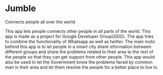 # Jumble
Connects people all over the world

This app lets people connects other people in all parts of the world. This app is made as a project for Google Developer
Group(GDG). The app tries to combine the functionality of Whatsapp as well as twitter. The main moto behind this app is to
let people in a smart city share information between different groups and share the problems related to their area to the
rest of the people so that they can get support from other people. This app would also be used to let the Government know
the problems faced by common man in their area and let them resolve the people for a better place to live in.
